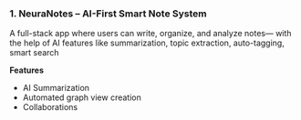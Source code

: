 
### 1. NeuraNotes – AI-First Smart Note System

A full-stack app where users can write, organize, and analyze notes— with the help of AI features like summarization, topic extraction, auto-tagging, smart search

**Features**
- AI Summarization
- Automated graph view creation
- Collaborations


